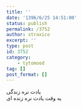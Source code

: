 ```yaml
---
title: ''
date: '1396/6/25 14:51:00'
status: publish
permalink: /3752
author: straxico
excerpt: ''
type: post
id: 3752
category:
    - tytomood
tag: []
post_format: []
---
```

یادت نره زندگی  
یه وقت یادت نره زنده ای